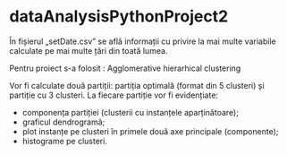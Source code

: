 # dataAnalysisPythonProject2

În fișierul „setDate.csv” se află informații cu privire la mai multe variabile calculate pe mai multe țări din toată lumea.

Pentru proiect s-a folosit : Agglomerative hierarhical clustering

Vor fi calculate două partiții: partiția optimală (format din 5 clusteri) și partiție cu 3 clusteri.
La fiecare partiție vor fi evidențiate:
- componența partiției (clusterii cu instanțele aparținătoare);
- graficul dendrogramă;
- plot instanțe pe clusteri în primele două axe principale (componente);
- histograme pe clusteri.
  

